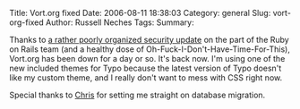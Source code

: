 Title: Vort.org fixed
Date: 2006-08-11 18:38:03
Category: general
Slug: vort-org-fixed
Author: Russell Neches
Tags: 
Summary: 


Thanks to [a rather poorly organized security
update](http://weblog.rubyonrails.org/2006/8/9/rails-1-1-5-mandatory-security-patch-and-other-tidbits)
on the part of the Ruby on Rails team (and a healthy dose of
Oh-Fuck-I-Don't-Have-Time-For-This), Vort.org has been down for a day or
so. It's back now. I'm using one of the new included themes for Typo
because the latest version of Typo doesn't like my custom theme, and I
really don't want to mess with CSS right now.

Special thanks to [Chris](http://www.clambert.org) for setting me
straight on database migration.

